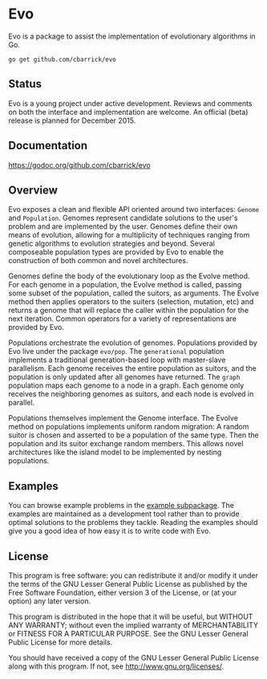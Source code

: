 # Evo

Evo is a package to assist the implementation of evolutionary algorithms in Go.

```
go get github.com/cbarrick/evo
```


## Status

Evo is a young project under active development. Reviews and comments on both the interface and implementation are welcome. An official (beta) release is planned for December 2015.


## Documentation

https://godoc.org/github.com/cbarrick/evo


## Overview

Evo exposes a clean and flexible API oriented around two interfaces: `Genome` and `Population`. Genomes represent candidate solutions to the user's problem and are implemented by the user. Genomes define their own means of evolution, allowing for a multiplicity of techniques ranging from genetic algorithms to evolution strategies and beyond. Several composeable population types are provided by Evo to enable the construction of both common and novel architectures.

Genomes define the body of the evolutionary loop as the Evolve method. For each genome in a population, the Evolve method is called, passing some subset of the population, called the suitors, as arguments. The Evolve method then applies operators to the suiters (selection, mutation, etc) and returns a genome that will replace the caller within the population for the next iteration. Common operators for a variety of representations are provided by Evo.

Populations orchestrate the evolution of genomes. Populations provided by Evo live under the package `evo/pop`. The `generational` population implements a traditional generation-based loop with master-slave parallelism. Each genome receives the entire population as suitors, and the population is only updated after all genomes have returned. The `graph` population maps each genome to a node in a graph. Each genome only receives the neighboring genomes as suitors, and each node is evolved in parallel.

Populations themselves implement the Genome interface. The Evolve method on populations implements uniform random migration: A random suitor is chosen and asserted to be a population of the same type. Then the population and its suitor exchange random members. This allows novel architectures like the island model to be implemented by nesting populations.


## Examples

You can browse example problems in the [example subpackage](https://github.com/cbarrick/evo/tree/master/example). The examples are maintained as a development tool rather than to provide optimal solutions to the problems they tackle. Reading the examples should give you a good idea of how easy it is to write code with Evo.


## License

This program is free software: you can redistribute it and/or modify it under the terms of the GNU Lesser General Public License as published by the Free Software Foundation, either version 3 of the License, or (at your option) any later version.

This program is distributed in the hope that it will be useful, but WITHOUT ANY WARRANTY; without even the implied warranty of MERCHANTABILITY or FITNESS FOR A PARTICULAR PURPOSE. See the GNU Lesser General Public License for more details.

You should have received a copy of the GNU Lesser General Public License along with this program. If not, see <http://www.gnu.org/licenses/>.
